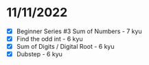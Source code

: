 # 11/11/2022

- [x] Beginner Series #3 Sum of Numbers - 7 kyu
- [x] Find the odd int - 6 kyu
- [x] Sum of Digits / Digital Root - 6 kyu
- [x] Dubstep - 6 kyu